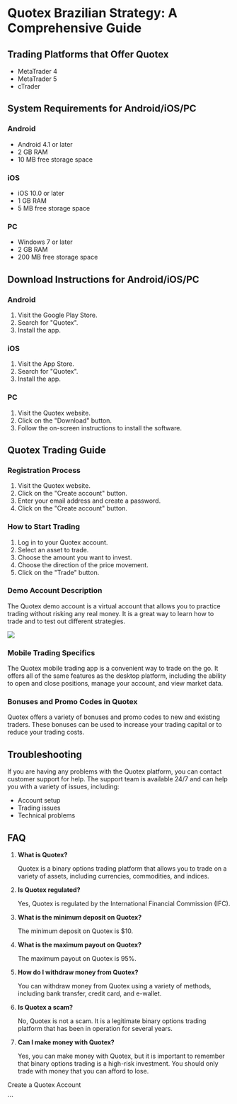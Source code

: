 # Quotex Brazilian Strategy: A Comprehensive Guide

## Trading Platforms that Offer Quotex

-   MetaTrader 4
-   MetaTrader 5
-   cTrader

## System Requirements for Android/iOS/PC




### Android

-   Android 4.1 or later
-   2 GB RAM
-   10 MB free storage space

### iOS

-   iOS 10.0 or later
-   1 GB RAM
-   5 MB free storage space

### PC

-   Windows 7 or later
-   2 GB RAM
-   200 MB free storage space




## Download Instructions for Android/iOS/PC




### Android

1.  Visit the Google Play Store.
2.  Search for "Quotex".
3.  Install the app.

### iOS

1.  Visit the App Store.
2.  Search for "Quotex".
3.  Install the app.

### PC

1.  Visit the Quotex website.
2.  Click on the "Download" button.
3.  Follow the on-screen instructions to install the software.




## Quotex Trading Guide




### Registration Process

1.  Visit the Quotex website.
2.  Click on the "Create account" button.
3.  Enter your email address and create a password.
4.  Click on the "Create account" button.

### How to Start Trading

1.  Log in to your Quotex account.
2.  Select an asset to trade.
3.  Choose the amount you want to invest.
4.  Choose the direction of the price movement.
5.  Click on the "Trade" button.

### Demo Account Description

The Quotex demo account is a virtual account that allows you to practice
trading without risking any real money. It is a great way to learn how
to trade and to test out different strategies.

[![](https://static.quotex.io/files/4_en/300_250.jpg)](https://traff.sbs/brokerqxlid)

### Mobile Trading Specifics

The Quotex mobile trading app is a convenient way to trade on the go. It
offers all of the same features as the desktop platform, including the
ability to open and close positions, manage your account, and view
market data.

### Bonuses and Promo Codes in Quotex

Quotex offers a variety of bonuses and promo codes to new and existing
traders. These bonuses can be used to increase your trading capital or
to reduce your trading costs.




## Troubleshooting




If you are having any problems with the Quotex platform, you can contact
customer support for help. The support team is available 24/7 and can
help you with a variety of issues, including:

-   Account setup
-   Trading issues
-   Technical problems




## FAQ




1.  **What is Quotex?**

    Quotex is a binary options trading platform that allows you to trade
    on a variety of assets, including currencies, commodities, and
    indices.

2.  **Is Quotex regulated?**

    Yes, Quotex is regulated by the International Financial Commission
    (IFC).

3.  **What is the minimum deposit on Quotex?**

    The minimum deposit on Quotex is \$10.

4.  **What is the maximum payout on Quotex?**

    The maximum payout on Quotex is 95%.

5.  **How do I withdraw money from Quotex?**

    You can withdraw money from Quotex using a variety of methods,
    including bank transfer, credit card, and e-wallet.

6.  **Is Quotex a scam?**

    No, Quotex is not a scam. It is a legitimate binary options trading
    platform that has been in operation for several years.

7.  **Can I make money with Quotex?**

    Yes, you can make money with Quotex, but it is important to remember
    that binary options trading is a high-risk investment. You should
    only trade with money that you can afford to lose.




Create a Quotex Account

\`\`\`

